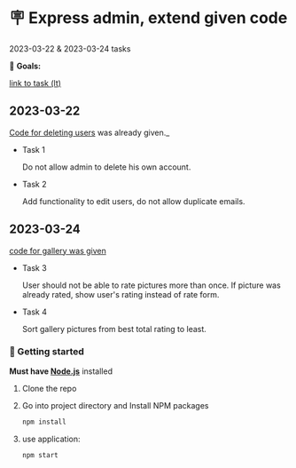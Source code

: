 # 🪧 Express admin, extend given code

2023-03-22 & 2023-03-24 tasks

🎯 **Goals:**

[link to task (lt)](./README-lt.MD)

## 2023-03-22

[Code for deleting users](https://github.com/viliusramulionis/Javascript-23-01-09/tree/master/2023-03-22) was already given.\_

- Task 1

  Do not allow admin to delete his own account.

- Task 2

  Add functionality to edit users, do not allow duplicate emails.

## 2023-03-24

[code for gallery was given](https://github.com/viliusramulionis/Javascript-23-01-09/tree/master/2023-03-24)

- Task 3

  User should not be able to rate pictures more than once. If picture was already rated, show user's rating instead of rate form.

- Task 4

  Sort gallery pictures from best total rating to least.

### 🏁 Getting started

**Must have [Node.js](https://nodejs.org)** installed

1. Clone the repo
2. Go into project directory and Install NPM packages

   ```sh
   npm install
   ```

3. use application:

   ```sh
   npm start
   ```
